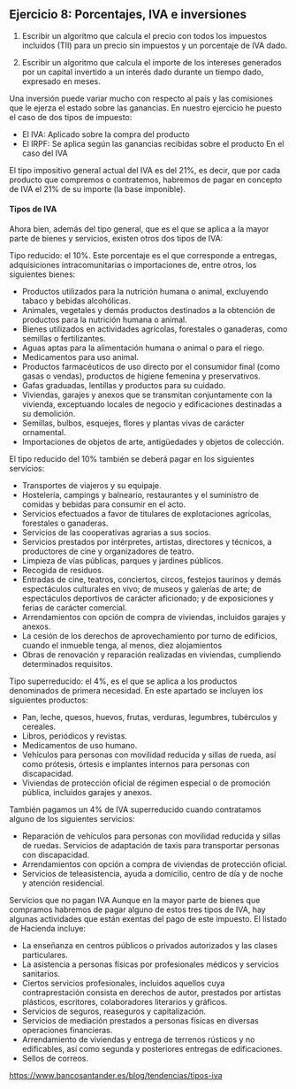 ## Ejercicio 8: Porcentajes, IVA e inversiones
1. Escribir un algoritmo que calcula el precio con todos los impuestos incluidos (TII) para un precio sin impuestos y un porcentaje de IVA dado.

2. Escribir un algoritmo que calcula el importe de los intereses generados por un capital invertido a un interés dado durante un tiempo dado, expresado en meses.

Una inversión puede variar mucho con respecto al país y las comisiones que le ejerza el estado sobre las ganancias. En nuestro ejercicio he puesto el caso de dos tipos de impuesto:
- El IVA: Aplicado sobre la compra del producto
- El IRPF: Se aplica según las ganancias recibidas sobre el producto
En el caso del IVA

El tipo impositivo general actual del IVA es del 21%, es decir, que por cada producto que compremos o contratemos, habremos de pagar en concepto de IVA el 21% de su importe (la base imponible).

#### Tipos de IVA
Ahora bien, además del tipo general, que es el que se aplica a la mayor parte de bienes y servicios, existen otros dos tipos de IVA:

Tipo reducido: el 10%. Este porcentaje es el que corresponde a entregas, adquisiciones intracomunitarias o importaciones de, entre otros, los siguientes bienes:

- Productos utilizados para la nutrición humana o animal, excluyendo tabaco y bebidas alcohólicas.
- Animales,  vegetales y demás productos destinados a la obtención de productos para la nutrición humana o animal.
- Bienes utilizados en actividades agrícolas, forestales o ganaderas, como semillas o fertilizantes.
- Aguas aptas para la alimentación humana o animal o para el riego.
- Medicamentos para uso animal.
- Productos farmacéuticos de uso directo por el consumidor final (como gasas o vendas), productos de higiene femenina y preservativos.
- Gafas graduadas, lentillas y productos para su cuidado.
- Viviendas, garajes y anexos que se transmitan conjuntamente con la vivienda, exceptuando locales de negocio y edificaciones destinadas a su demolición.
- Semillas, bulbos, esquejes, flores y plantas vivas de carácter ornamental.
- Importaciones de objetos de arte, antigüedades y objetos de colección.

El tipo reducido del 10% también se deberá pagar en los siguientes servicios:

- Transportes de viajeros y su equipaje.
- Hostelería, campings y balneario, restaurantes y el suministro de comidas y bebidas para consumir en el acto.
- Servicios efectuados a favor de titulares de explotaciones agrícolas, forestales o ganaderas.
- Servicios de las cooperativas agrarias a sus socios.
- Servicios prestados por intérpretes, artistas, directores y técnicos, a productores de cine y organizadores de teatro.
- Limpieza de vías públicas, parques y jardines públicos.
- Recogida de residuos.
- Entradas de cine, teatros, conciertos, circos, festejos taurinos y demás espectáculos culturales en vivo; de museos y galerías de arte; de espectáculos deportivos de carácter aficionado; y de exposiciones y ferias de carácter comercial.
- Arrendamientos con opción de compra de viviendas, incluidos garajes y anexos.
- La cesión de los derechos de aprovechamiento por turno de edificios, cuando el inmueble tenga, al menos, diez alojamientos
- Obras de renovación y reparación realizadas en viviendas, cumpliendo determinados requisitos.


Tipo superreducido: el 4%, es el que se aplica a los productos denominados de primera necesidad. En este apartado se incluyen los siguientes productos:

- Pan, leche, quesos, huevos, frutas, verduras, legumbres, tubérculos y cereales.
- Libros, periódicos y revistas.
- Medicamentos de uso humano.
- Vehículos para personas con movilidad reducida y sillas de rueda, así como prótesis, órtesis e implantes internos para personas con discapacidad.
- Viviendas de protección oficial de régimen especial o de promoción pública, incluidos garajes y anexos.

También pagamos un 4% de IVA superreducido cuando contratamos alguno de los siguientes servicios:

- Reparación de vehículos para personas con movilidad reducida y sillas de ruedas. Servicios de adaptación de taxis para transportar personas con discapacidad.
- Arrendamientos con opción a compra de viviendas de protección oficial.
- Servicios de teleasistencia, ayuda a domicilio, centro de día y de noche y atención residencial.


Servicios que no pagan IVA
Aunque en la mayor parte de bienes que compramos habremos de pagar alguno de estos tres tipos de IVA, hay algunas actividades que están exentas del pago de este impuesto. El listado de Hacienda incluye:

- La enseñanza en centros públicos o privados autorizados y las clases particulares.
- La asistencia a personas físicas por profesionales médicos y servicios sanitarios.
- Ciertos servicios profesionales, incluidos aquellos cuya contraprestación consista en derechos de autor, prestados por artistas plásticos, escritores, colaboradores literarios y gráficos.
- Servicios de seguros, reaseguros y capitalización.
- Servicios de mediación prestados a personas físicas en diversas operaciones financieras.
- Arrendamiento de viviendas y entrega de terrenos rústicos y no edificables, así como segunda y posteriores entregas de edificaciones.
- Sellos de correos.

https://www.bancosantander.es/blog/tendencias/tipos-iva
